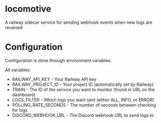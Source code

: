 # locomotive

A railway sidecar service for sending webhook events when new logs are received

# Configuration

Configuration is done through environment variables.

All variables:

- RAILWAY_API_KEY - Your Railway API key
- RAILWAY_PROJECT_ID - Your project ID (automatically set by Railway)
- TRAIN - The ID of the service you want to monitor (found in URL on the dashboard)
- LOGS_FILTER - Which logs you want sent (either ALL, INFO, or ERROR)
- POLLING_RATE_SECONDS - The number of seconds between checking for logs
- DISCORD_WEBHOOK_URL - The Discord webhook URL to send logs to
